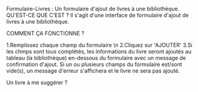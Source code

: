 Formulaire-Livres : Un formulaire d'ajout de livres à une bibliothèque.
QU'EST-CE QUE C'EST ? Il s'agit d'une interface de formulaire d'ajout de livres à une bibliothèque.

COMMENT ÇA FONCTIONNE ?

1.Remplissez chaque champ du formulaire \n
2.Cliquez sur 'AJOUTER' 
3.Si les chmps sont tous complétés, les informations du livre seront ajoutés au tableau (la bibliothèque) en-dessous du formulaire avec un message de confirmation d'ajout. 
Si un ou plusieurs champs du formulaire est/sont vide(s), un message d'erreur s'affichera et le livre ne sera pas ajouté.

Un livre à me suggérer ?
